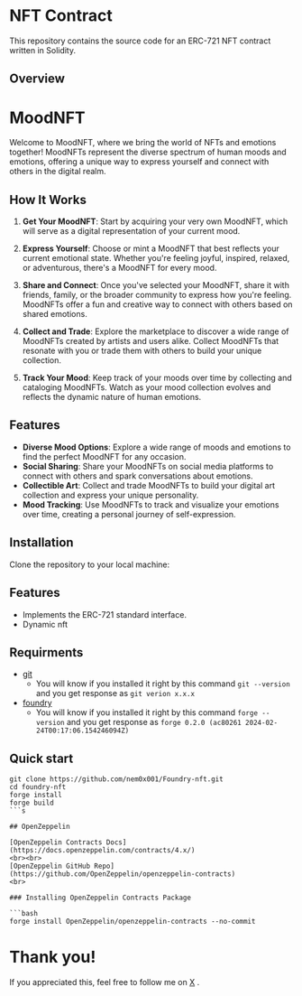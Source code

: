 # NFT Contract

This repository contains the source code for an ERC-721 NFT contract written in Solidity. 

## Overview

# MoodNFT

Welcome to MoodNFT, where we bring the world of NFTs and emotions together! MoodNFTs represent the diverse spectrum of human moods and emotions, offering a unique way to express yourself and connect with others in the digital realm.

## How It Works

1. **Get Your MoodNFT**: Start by acquiring your very own MoodNFT, which will serve as a digital representation of your current mood.

2. **Express Yourself**: Choose or mint a MoodNFT that best reflects your current emotional state. Whether you're feeling joyful, inspired, relaxed, or adventurous, there's a MoodNFT for every mood.

3. **Share and Connect**: Once you've selected your MoodNFT, share it with friends, family, or the broader community to express how you're feeling. MoodNFTs offer a fun and creative way to connect with others based on shared emotions.

4. **Collect and Trade**: Explore the marketplace to discover a wide range of MoodNFTs created by artists and users alike. Collect MoodNFTs that resonate with you or trade them with others to build your unique collection.

5. **Track Your Mood**: Keep track of your moods over time by collecting and cataloging MoodNFTs. Watch as your mood collection evolves and reflects the dynamic nature of human emotions.

## Features

- **Diverse Mood Options**: Explore a wide range of moods and emotions to find the perfect MoodNFT for any occasion.
- **Social Sharing**: Share your MoodNFTs on social media platforms to connect with others and spark conversations about emotions.
- **Collectible Art**: Collect and trade MoodNFTs to build your digital art collection and express your unique personality.
- **Mood Tracking**: Use MoodNFTs to track and visualize your emotions over time, creating a personal journey of self-expression.

## Installation

Clone the repository to your local machine:


## Features

- Implements the ERC-721 standard interface.
- Dynamic nft

## Requirments 
- [git](https://git-scm.com/book/en/v2/Getting-Started-Installing-Git)
    - You will know if you installed it right by this command `git --version` and you get response as `git verion x.x.x`
- [foundry ](https://getfoundry.sh/)   
    - You will know if you installed it right by this command `forge --version` and you get response as `forge 0.2.0 (ac80261 2024-02-24T00:17:06.154246094Z)`
## Quick start
```
git clone https://github.com/nem0x001/Foundry-nft.git
cd foundry-nft
forge install 
forge build
```s

## OpenZeppelin

[OpenZeppelin Contracts Docs](https://docs.openzeppelin.com/contracts/4.x/)
<br><br>
[OpenZeppelin GitHub Repo](https://github.com/OpenZeppelin/openzeppelin-contracts)
<br>

### Installing OpenZeppelin Contracts Package

```bash
forge install OpenZeppelin/openzeppelin-contracts --no-commit
```
# Thank you!

If you appreciated this, feel free to follow me on  [X](https://twitter.com/nem0x01) .